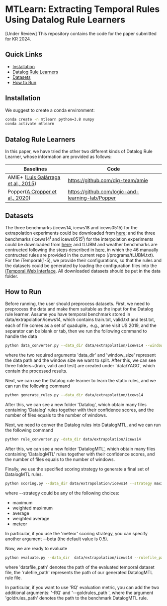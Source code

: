 # MTLearn: Extracting Temporal Rules Using Datalog Rule Learners

[Under Review] This repository contains the code for the paper submitted for KR 2024.

## Quick Links
- [Installation](#Installation)
- [Datalog Rule Learners](#Datalog-Rule-Learners)
- [Datasets](#Datasets)
- [How to Run](#How-to-Run)

## Installation
We suggest to create a conda environment:
```bash
conda create -n mtlearn python=3.8 numpy
conda activate mtlearn
```
## Datalog Rule Learners
In this paper, we have tried the other two different kinds of Datalog Rule Learner, whose information are provided as follows:

| Baselines   | Code                                                                      | 
|-------------|---------------------------------------------------------------------------|
| AMIE+ ([Luis Galárraga et al., 2015](https://link.springer.com/article/10.1007/s00778-015-0394-1))    | https://github.com/dig-team/amie                                  | 
| Popper([A Cropper et al., 2020](https://link.springer.com/article/10.1007/s10994-020-05934-z))      | https://github.com/logic-and-learning-lab/Popper   | 

## Datasets
The three benchmarks (icews14, icews18 and icews0515) for the extrapolation experiments could be downloaded from [here](https://github.com/liu-yushan/TLogic/tree/main/data); and the three benchmarks (icews14<sup>I</sup> and icews0515<sup>I</sup>) for the interpolation experiments could be downloaded from [here](https://github.com/soledad921/ATISE); and tLUBM and weather benchmarks are contructed following the steps described in [here](https://github.com/wdimmy/MeTeoR), in which the 46 manually contructed rules are provided in the current repo (/programs/tLUBM.txt). For the iTemporal(1-5), we provide their configurations, so that the rules and the datasets could be generated by loading the configuration files into the [iTemporal Web Interface](https://github.com/kglab-tuwien/iTemporal). All downloaded datasets should be put in the data folder.

## How to Run
Before running, the user should preprocess datasets.
First, we need to preprocess the data and make them suitable as the input for the Datalog rule learner. Assume you have temporal benchmark stored in data/extrapolation/icews14, which contains train.txt, valid.txt and test.txt, each of file comes as a set of quaduple，e.g., anne visit US 2019, and the separator can be blank or tab, then we run the following command to handle the data

```bash
python data_converter.py --data_dir data/extrapolation/icews14 --window_size 8
```
where the two required arguments 'data_dir' and 'window_size' represent the data path and the window size we want to split. After this, we can see three folders~(train, valid and test) are created under 'data/YAGO', which contain the processed results.


Next, we can use the Datalog rule learner to learn the static rules, and we can run the following command

```bash
python generate_rules.py --data_dir data/extrapolation/icews14
```
After this, we can see a new folder 'Datalog', which obtain many files containing 'Datalog' rules together with their confidence scores, and the number of files equals to the number of windows. 


Next, we need to conver the Datalog rules into DatalogMTL, and we can run the following command 

```bash
python rule_converter.py -data_dir data/extrapolation/icews14
```

After this, we can see a new folder 'DatalogMTL', which obtain many files containing 'DatalogMTL' rules together with their confidence scores, and the number of files equals to the number of windows. 

Finally, we use the specified scoring strategy to generate a final set of DatalogMTL rules.

```bash
python scoring.py --data_dir data/extrapolation/icews14 --strategy maximum
```

where --strategy could be any of the following choices:
- maximum
- weighted maximum
- average
- weighted average
- meteor

In particular, if you use the 'meteor' scoring strategy, you can specify another argument --beta (the default value is 0.5).

Now, we are ready to evaluate

```bash
python evaluate.py --data_dir  data/extrapolation/icews14 --rulefile_path data/extrapolation/icews14/DatalogMTL.txt --window_size 8 
```
where 'datafile_path' denotes the path of the evaluated temporal dataset file, the 'rulefile_path' represents the path of our generated DatalogMTL rule file. 

In particular, if you want to use 'RQ' evaluation metric, you can add the two additional arguments: '-RQ' and '--goldrules_path ', where the argument 'goldrules_path' denotes the path to the benchmark DatalogMTL rule. 
